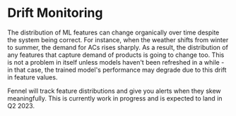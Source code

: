 # Drift Monitoring

The distribution of ML features can change organically over time despite the system being correct. For instance, when the weather shifts from winter to summer, the demand for ACs rises sharply. As a result, the distribution of any features that capture demand of products is going to change too. This is not a problem in itself unless models haven't been refreshed in a while - in that case, the trained model's performance may degrade due to this drift in feature values.&#x20;

Fennel will track feature distributions and give you alerts when they skew meaningfully. This is currently work in progress and is expected to land in Q2 2023.

